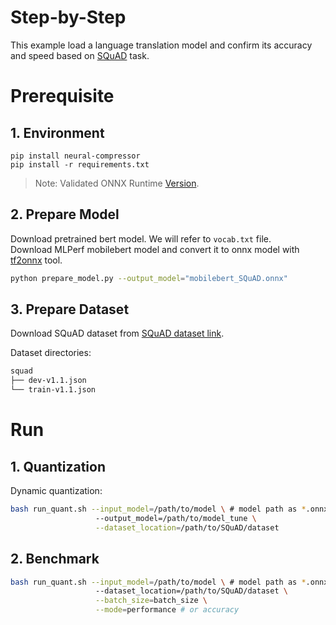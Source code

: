 Step-by-Step
============

This example load a language translation model and confirm its accuracy and speed based on [SQuAD]((https://rajpurkar.github.io/SQuAD-explorer/)) task.

# Prerequisite

## 1. Environment
```shell
pip install neural-compressor
pip install -r requirements.txt
```
> Note: Validated ONNX Runtime [Version](/docs/source/installation_guide.md#validated-software-environment).

## 2. Prepare Model

Download pretrained bert model. We will refer to `vocab.txt` file.  
Download MLPerf mobilebert model and convert it to onnx model with [tf2onnx](https://github.com/onnx/tensorflow-onnx) tool.

```bash
python prepare_model.py --output_model="mobilebert_SQuAD.onnx"
```

## 3. Prepare Dataset
Download SQuAD dataset from [SQuAD dataset link](https://rajpurkar.github.io/SQuAD-explorer/).

Dataset directories:

```bash
squad
├── dev-v1.1.json
└── train-v1.1.json
```

# Run

## 1. Quantization

Dynamic quantization:

```bash
bash run_quant.sh --input_model=/path/to/model \ # model path as *.onnx
                   --output_model=/path/to/model_tune \
                   --dataset_location=/path/to/SQuAD/dataset 
```

## 2. Benchmark

```bash
bash run_quant.sh --input_model=/path/to/model \ # model path as *.onnx
                   --dataset_location=/path/to/SQuAD/dataset \
                   --batch_size=batch_size \
                   --mode=performance # or accuracy
```
